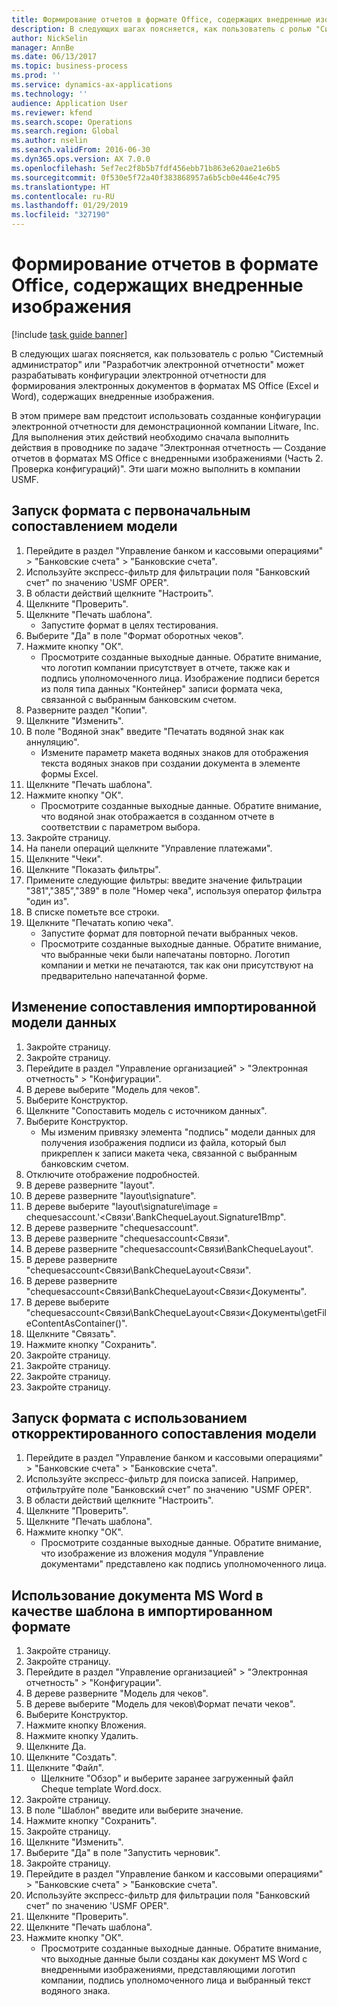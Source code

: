 ```yaml
---
title: Формирование отчетов в формате Office, содержащих внедренные изображения
description: В следующих шагах поясняется, как пользователь с ролью "Системный администратор" или "Разработчик электронной отчетности" может разрабатывать конфигурации электронной отчетности для формирования электронных документов в форматах MS Office (Excel и Word), содержащих внедренные изображения.
author: NickSelin
manager: AnnBe
ms.date: 06/13/2017
ms.topic: business-process
ms.prod: ''
ms.service: dynamics-ax-applications
ms.technology: ''
audience: Application User
ms.reviewer: kfend
ms.search.scope: Operations
ms.search.region: Global
ms.author: nselin
ms.search.validFrom: 2016-06-30
ms.dyn365.ops.version: AX 7.0.0
ms.openlocfilehash: 5ef7ec2f8b5b7fdf456ebb71b863e620ae21e6b5
ms.sourcegitcommit: 0f530e5f72a40f383868957a6b5cb0e446e4c795
ms.translationtype: HT
ms.contentlocale: ru-RU
ms.lasthandoff: 01/29/2019
ms.locfileid: "327190"
---
```

# <a name="generate-reports-in-office-format-that-have-embedded-images"></a>Формирование отчетов в формате Office, содержащих внедренные изображения

[!include [task guide banner](../../includes/task-guide-banner.md)]

В следующих шагах поясняется, как пользователь с ролью "Системный администратор" или "Разработчик электронной отчетности" может разрабатывать конфигурации электронной отчетности для формирования электронных документов в форматах MS Office (Excel и Word), содержащих внедренные изображения.

В этом примере вам предстоит использовать созданные конфигурации электронной отчетности для демонстрационной компании Litware, Inc.  Для выполнения этих действий необходимо сначала выполнить действия в проводнике по задаче "Электронная отчетность — Создание отчетов в форматах MS Office с внедренными изображениями (Часть 2. Проверка конфигураций)". Эти шаги можно выполнить в компании USMF.


## <a name="run-format-with-initial-model-mapping"></a>Запуск формата с первоначальным сопоставлением модели
1. Перейдите в раздел "Управление банком и кассовыми операциями" > "Банковские счета" > "Банковские счета".
2. Используйте экспресс-фильтр для фильтрации поля "Банковский счет" по значению 'USMF OPER".
3. В области действий щелкните "Настроить".
4. Щелкните "Проверить".
5. Щелкните "Печать шаблона".
    * Запустите формат в целях тестирования.  
6. Выберите "Да" в поле "Формат оборотных чеков".
7. Нажмите кнопку "OК".
    * Просмотрите созданные выходные данные. Обратите внимание, что логотип компании присутствует в отчете, также как и подпись уполномоченного лица. Изображение подписи берется из поля типа данных "Контейнер" записи формата чека, связанной с выбранным банковским счетом.  
8. Разверните раздел "Копии".
9. Щелкните "Изменить".
10. В поле "Водяной знак" введите "Печатать водяной знак как аннуляцию".
    * Измените параметр макета водяных знаков для отображения текста водяных знаков при создании документа в элементе формы Excel.  
11. Щелкните "Печать шаблона".
12. Нажмите кнопку "OК".
    * Просмотрите созданные выходные данные. Обратите внимание, что водяной знак отображается в созданном отчете в соответствии с параметром выбора.  
13. Закройте страницу.
14. На панели операций щелкните "Управление платежами".
15. Щелкните "Чеки".
16. Щелкните "Показать фильтры".
17. Примените следующие фильтры: введите значение фильтрации "381","385","389" в поле "Номер чека", используя оператор фильтра "один из".
18. В списке пометьте все строки.
19. Щелкните "Печатать копию чека".
    * Запустите формат для повторной печати выбранных чеков.  
    * Просмотрите созданные выходные данные. Обратите внимание, что выбранные чеки были напечатаны повторно. Логотип компании и метки не печатаются, так как они присутствуют на предварительно напечатанной форме.  

## <a name="modify-the-mapping-of-the-imported-data-model"></a>Изменение сопоставления импортированной модели данных
1. Закройте страницу.
2. Закройте страницу.
3. Перейдите в раздел "Управление организацией" > "Электронная отчетность" > "Конфигурации".
4. В дереве выберите "Модель для чеков".
5. Выберите Конструктор.
6. Щелкните "Сопоставить модель с источником данных".
7. Выберите Конструктор.
    * Мы изменим привязку элемента "подпись" модели данных для получения изображения подписи из файла, который был прикреплен к записи макета чека, связанной с выбранным банковским счетом.  
8. Отключите отображение подробностей.
9. В дереве разверните "layout".
10. В дереве разверните "layout\signature".
11. В дереве выберите "layout\signature\image = chequesaccount.'<Связи'.BankChequeLayout.Signature1Bmp".
12. В дереве разверните "chequesaccount".
13. В дереве разверните "chequesaccount\<Связи".
14. В дереве разверните "chequesaccount\<Связи\BankChequeLayout".
15. В дереве разверните "chequesaccount\<Связи\BankChequeLayout\<Связи".
16. В дереве разверните "chequesaccount\<Связи\BankChequeLayout\<Связи\<Документы".
17. В дереве выберите "chequesaccount\<Связи\BankChequeLayout\<Связи\<Документы\getFileContentAsContainer()".
18. Щелкните "Связать".
19. Нажмите кнопку "Сохранить".
20. Закройте страницу.
21. Закройте страницу.
22. Закройте страницу.
23. Закройте страницу.

## <a name="run-format-using-the-adjusted-model-mapping"></a>Запуск формата с использованием откорректированного сопоставления модели
1. Перейдите в раздел "Управление банком и кассовыми операциями" > "Банковские счета" > "Банковские счета".
2. Используйте экспресс-фильтр для поиска записей. Например, отфильтруйте поле "Банковский счет" по значению "USMF OPER".
3. В области действий щелкните "Настроить".
4. Щелкните "Проверить".
5. Щелкните "Печать шаблона".
6. Нажмите кнопку "OК".
    * Просмотрите созданные выходные данные. Обратите внимание, что изображение из вложения модуля "Управление документами" представлено как подпись уполномоченного лица.  

## <a name="use-ms-word-document-as-a-template-in-the-imported-format"></a>Использование документа MS Word в качестве шаблона в импортированном формате
1. Закройте страницу.
2. Закройте страницу.
3. Перейдите в раздел "Управление организацией" > "Электронная отчетность" > "Конфигурации".
4. В дереве разверните "Модель для чеков".
5. В дереве выберите "Модель для чеков\Формат печати чеков".
6. Выберите Конструктор.
7. Нажмите кнопку Вложения.
8. Нажмите кнопку Удалить.
9. Щелкните Да.
10. Щелкните "Создать".
11. Щелкните "Файл".
    * Щелкните "Обзор" и выберите заранее загруженный файл Cheque template Word.docx.  
12. Закройте страницу.
13. В поле "Шаблон" введите или выберите значение.
14. Нажмите кнопку "Сохранить".
15. Закройте страницу.
16. Щелкните "Изменить".
17. Выберите "Да" в поле "Запустить черновик".
18. Закройте страницу.
19. Перейдите в раздел "Управление банком и кассовыми операциями" > "Банковские счета" > "Банковские счета".
20. Используйте экспресс-фильтр для фильтрации поля "Банковский счет" по значению 'USMF OPER".
21. Щелкните "Проверить".
22. Щелкните "Печать шаблона".
23. Нажмите кнопку "OК".
    * Просмотрите созданные выходные данные. Обратите внимание, что выходные данные были созданы как документ MS Word с внедренными изображениями, представляющими логотип компании, подпись уполномоченного лица и выбранный текст водяного знака.  

